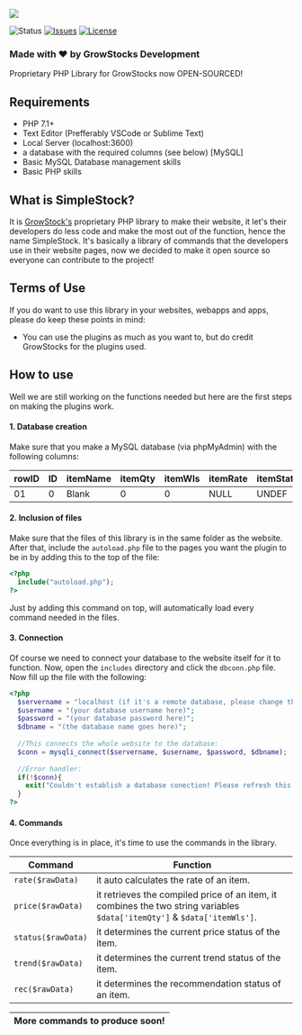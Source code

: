 <a href="https://www.growstocks.xyz" target="_blank"><img src="https://www.growstocks.xyz/img/SimpleStock.png"></a>

![Status](https://img.shields.io/badge/Status-BETA-blue.svg?style=for-the-badge&logo=appveyor)
[![Issues](https://img.shields.io/github/issues/MatteuGT/SimpleStock.svg?style=for-the-badge&logo=appveyor)](https://github.com/MatteuGT/SimpleStock/issues)
[![License](https://img.shields.io/github/license/MatteuGT/SimpleStock.svg?style=for-the-badge&logo=appveyor)](https://github.com/MatteuGT/SimpleStock/blob/master/LICENSE)<br>
<!--[![Build Status](https://travis-ci.org/MatteuGT/SimpleStock.svg?branch=master)](https://travis-ci.org/MatteuGT/SimpleStock)-->

### Made with &hearts; by GrowStocks Development

Proprietary PHP Library for GrowStocks now OPEN-SOURCED!

## Requirements
* PHP 7.1+
* Text Editor (Prefferably VSCode or Sublime Text)
* Local Server (localhost:3600)
* a database with the required columns (see below) [MySQL]
* Basic MySQL Database management skills
* Basic PHP skills

## What is SimpleStock?
It is <a href="https://www.growstocks.ga" target="_blank">GrowStock's</a> proprietary PHP library to make their website, it let's their developers do less code and make the most out of the function, hence the name SimpleStock. It's basically a library of commands that the developers use in their website pages, now we decided to make it open source so everyone can contribute to the project!

## Terms of Use
If you do want to use this library in your websites, webapps and apps, please do keep these points in mind:
* You can use the plugins as much as you want to, but do credit GrowStocks for the plugins used.

## How to use
Well we are still working on the functions needed but here are the first steps on making the plugins work.

#### 1. Database creation
Make sure that you make a MySQL database (via phpMyAdmin) with the following columns:

| rowID | ID | itemName | itemQty | itemWls | itemRate | itemStatus | itemDemand |
| ----- | -- | -------- | ------- | ------- | -------- | ---------- | ---------- |
|   01  | 0  | Blank    | 0       | 0       | NULL     | UNDEF      |  UNDEF     |

#### 2. Inclusion of files
Make sure that the files of this library is in the same folder as the website. After that, include the `autoload.php` file to the pages you want the plugin to be in by adding this to the top of the file:
```php
<?php
  include("autoload.php");
?>
```
Just by adding this command on top, will automatically load every command needed in the files.

#### 3. Connection
Of course we need to connect your database to the website itself for it to function. Now, open the `includes` directory and click the `dbconn.php` file. Now fill up the file with the following:

```php
<?php
  $servername = "localhost (if it's a remote database, please change the localhost to the appropriate server name/address)";
  $username = "(your database username here)";
  $password = "(your database password here)";
  $dbname = "(the database name goes here)";
  
  //This connects the whole website to the database:
  $conn = mysqli_connect($servername, $username, $password, $dbname);
  
  //Error handler:
  if(!$conn){
    exit("Couldn't establish a database conection! Please refresh this page.");
  }
?>
```

#### 4. Commands
Once everything is in place, it's time to use the commands in the library.

| Command | Function |
| ------- | -------- |
| `rate($rawData)` | it auto calculates the rate of an item. |
| `price($rawData)` | it retrieves the compiled price of an item, it combines the two string variables ` $data['itemQty']` & `$data['itemWls']`. |
| `status($rawData)` | it determines the current price status of the item. |
| `trend($rawData)` | it determines the current trend status of the item. |
| `rec($rawData)` | it determines the recommendation status of an item. |

| More commands to produce soon! |
| ------------------------------ |
